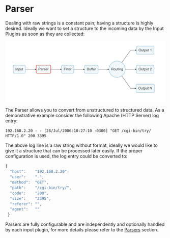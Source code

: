 # Parser

Dealing with raw strings is a constant pain; having a structure is highly desired. Ideally we want to set a structure to the incoming data by the Input Plugins as soon as they are collected:

![](../.gitbook/assets/logging_pipeline_parser%20%281%29%20%281%29%20%281%29%20%281%29%20%282%29%20%282%29%20%282%29%20%283%29%20%283%29%20%283%29%20%283%29%20%283%29%20%282%29.png)

The Parser allows you to convert from unstructured to structured data. As a demonstrative example consider the following Apache \(HTTP Server\) log entry:

```text
192.168.2.20 - - [28/Jul/2006:10:27:10 -0300] "GET /cgi-bin/try/ HTTP/1.0" 200 3395
```

The above log line is a raw string without format, ideally we would like to give it a structure that can be processed later easily. If the proper configuration is used, the log entry could be converted to:

```javascript
{
  "host":    "192.168.2.20",
  "user":    "-",
  "method":  "GET",
  "path":    "/cgi-bin/try/",
  "code":    "200",
  "size":    "3395",
  "referer": "",
  "agent":   ""
 }
```

Parsers are fully configurable and are independently and optionally handled by each input plugin, for more details please refer to the [Parsers](../parser/) section.

